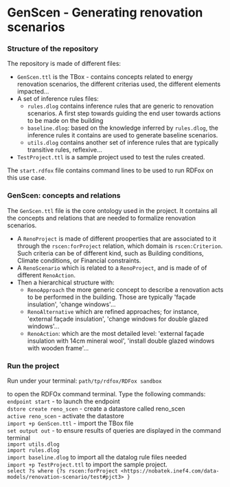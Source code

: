 GenScen - Generating renovation scenarios
===

### Structure of the repository

The repository is made of different files:
* `GenScen.ttl` is the TBox - contains concepts related to energy renovation scenarios, the different criterias used, the different elements impacted...
* A set of inference rules files:
    * `rules.dlog` contains inference rules that are generic to renovation scenarios. A first step towards guiding the end user towards actions to be made on the building
    * `baseline.dlog`: based on the knowledge inferred by `rules.dlog`, the inference rules it contains are used to generate baseline scenarios.
    * `utils.dlog` contains another set of inference rules that are typically transitive rules, reflexive...
* `TestProject.ttl` is a sample project used to test the rules created.

The `start.rdfox` file contains command lines to be used to run RDFox on this use case.

### GenScen: concepts and relations
The `GenScen.ttl` file is the core ontology used in the project. It contains all the concepts and relations that are needed to formalize renovation scenarios.
* A `RenoProject` is made of different prooperties that are associated to it through the `rscen:forProject` relation, which domain is `rscen:Criterion`. Such criteria can be of different kind, such as Building conditions, Climate conditions, or Financial constraints.
* A `RenoScenario` which is related to a `RenoProject`, and is made of of different `RenoAction`.
* Then a hierarchical structure with:
    * `RenoApproach` the more generic concept to describe a renovation acts to be performed in the building. Those are typically 'façade insulation', 'change windows'...
    * `RenoAlternative` which are refined approaches; for instance, 'external façade insulation', 'change windows for double glazed windows'...
    * `RenoAction`: which are the most detailed level: 'external façade insulation with 14cm mineral wool', 'install double glazed windows with wooden frame'...

### Run the project
Run under your terminal: `path/tp/rdfox/RDFox sandbox`

to open the RDFOx command terminal.
Type the following commands:
`endpoint start` - to launch the endpoint\
`dstore create reno_scen` - create a datastore called reno_scen\
`active reno_scen` - activate the datastore\
`import +p GenScen.ttl` - import the TBox file\
`set output out` - to ensure results of queries are displayed in the command terminal\
`import utils.dlog`\
`import rules.dlog`\
`import baseline.dlog` to import all the datalog rule files needed\
`import +p TestProject.ttl` to import the sample project.\
`select ?s where {?s rscen:forProject <https://nobatek.inef4.com/data-models/renovation-scenario/test#pjct3> }` 
